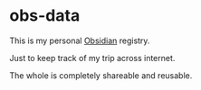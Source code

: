 # obs-data
This is my personal [Obsidian](https://obsidian.md/) registry.

Just to keep track of my trip across internet.

The whole is completely shareable and reusable.